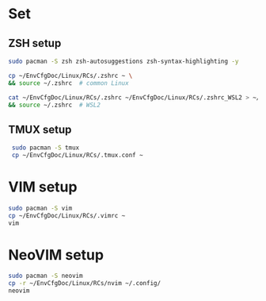 # Set

## ZSH setup

```sh
sudo pacman -S zsh zsh-autosuggestions zsh-syntax-highlighting -y

cp ~/EnvCfgDoc/Linux/RCs/.zshrc ~ \
&& source ~/.zshrc  # common Linux

cat ~/EnvCfgDoc/Linux/RCs/.zshrc ~/EnvCfgDoc/Linux/RCs/.zshrc_WSL2 > ~/.zshrc \
&& source ~/.zshrc  # WSL2
```

## TMUX setup

```sh
 sudo pacman -S tmux
 cp ~/EnvCfgDoc/Linux/RCs/.tmux.conf ~
```

# VIM setup

```sh
sudo pacman -S vim
cp ~/EnvCfgDoc/Linux/RCs/.vimrc ~
vim
```

# NeoVIM setup

```sh
sudo pacman -S neovim
cp -r ~/EnvCfgDoc/Linux/RCs/nvim ~/.config/
neovim
```
